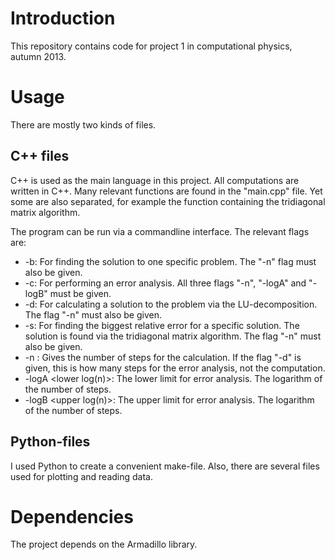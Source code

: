# Introduction
This repository contains code for project 1 in computational
physics, autumn 2013.

# Usage
There are mostly two kinds of files.

## C++ files
C++ is used as the main language in this project. All computations
are written in C++. Many relevant functions are found in the
"main.cpp" file. Yet some are also separated, for example the
function containing the tridiagonal matrix algorithm.

The program can be run via a commandline interface. The relevant
flags are:
* -b: For finding the solution to one specific problem. The "-n"
  flag must also be given.
* -c: For performing an error analysis. All three flags "-n",
  "-logA" and "-logB" must be given.
* -d: For calculating a solution to the problem via the
  LU-decomposition. The flag "-n" must also be given.
* -s: For finding the biggest relative error for a specific
  solution. The solution is found via the tridiagonal matrix
  algorithm. The flag "-n" must also be given.
* -n <number of steps>: Gives the number of steps for the
  calculation. If the flag "-d" is given, this is how many steps
  for the error analysis, not the computation.
* -logA <lower log(n)>: The lower limit for error analysis. The
  logarithm of the number of steps.
* -logB <upper log(n)>: The upper limit for error analysis. The
  logarithm of the number of steps.

## Python-files
I used Python to create a convenient make-file. Also, there are
several files used for plotting and reading data.

# Dependencies
The project depends on the Armadillo library.
